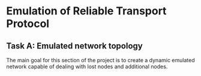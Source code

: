 # Emulation of Reliable Transport Protocol

## Task A: Emulated network topology
The main goal for this section of the project is to create a dynamic emulated network capable of dealing with lost nodes and additional nodes. 
